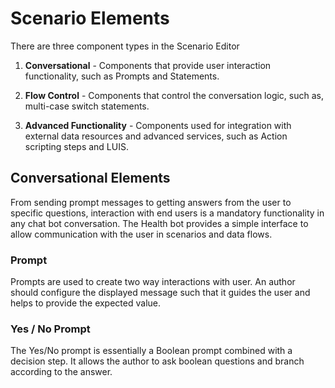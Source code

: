 # Scenario Elements

There are three component types in the Scenario Editor
  <br>
1. __Conversational__ - Components that provide user interaction functionality, such as Prompts and Statements.

2. __Flow Control__ - Components that control the conversation logic, such as, multi-case switch statements.

3. __Advanced Functionality__ - Components used for integration with external data resources and advanced services, such as Action scripting steps and LUIS.

## Conversational Elements
From sending prompt messages to getting answers from the user to specific questions, interaction with end users is a mandatory functionality in any chat bot conversation. The Health bot provides a simple interface to allow communication with the user in scenarios and data flows.

### Prompt
Prompts are used to create two way interactions with user. An author should configure the displayed message such that it guides the user and helps to provide the expected value.

### Yes / No Prompt
The Yes/No prompt is essentially a Boolean prompt combined with a decision step. It allows the author to ask boolean questions and branch according to the answer.
